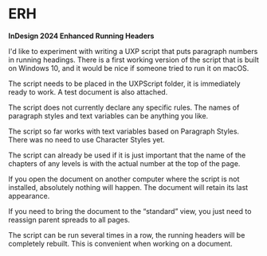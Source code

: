 # ERH
**InDesign 2024 Enhanced Running Headers** 

I'd like to experiment with writing a UXP script that puts paragraph numbers in running headings.
There is a first working version of the script that is built on Windows 10, and it would be nice if someone tried to run it on macOS.

The script needs to be placed in the UXPScript folder, it is immediately ready to work.
A test document is also attached.

The script does not currently declare any specific rules. The names of paragraph styles and text variables can be anything you like.

The script so far works with text variables based on Paragraph Styles. There was no need to use Character Styles yet.

The script can already be used if it is just important that the name of the chapters of any levels is with the actual number at the top of the page.

If you open the document on another computer where the script is not installed, absolutely nothing will happen. The document will retain its last appearance.

If you need to bring the document to the “standard” view, you just need to reassign parent spreads to all pages.

The script can be run several times in a row, the running headers will be completely rebuilt.
This is convenient when working on a document.

